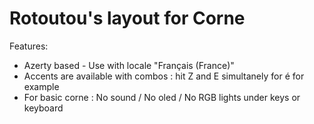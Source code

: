 # Rotoutou's layout for Corne

Features:
* Azerty based - Use with locale "Français (France)"
* Accents are available with combos : hit Z and E simultanely for é for example
* For basic corne : No sound / No oled / No RGB lights under keys or keyboard
